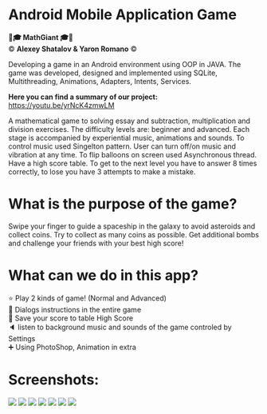 <h1>Android Mobile Application Game </h1>

<b>🧠🎓  MathGiant  🎓🧠 </b>
<br>
©️ <b> Alexey Shatalov & Yaron Romano</b> ©️

<p>Developing a game in an Android environment using OOP in JAVA.
The game was developed, designed and implemented using SQLite, Multithreading, Animations, Adapters, Intents, Services.</p>

<b> Here you can find a summary of our project:</b>
<br>
https://youtu.be/yrNcK4zmwLM

A mathematical game to solving essay and subtraction, multiplication and division exercises. The difficulty levels are: beginner and advanced. Each stage is accompanied by experiential music, animations and sounds.
To control music used Singelton pattern. User can turn off/on music and vibration at any time. To flip balloons on screen used Asynchronous thread. Have a high score table. To get to the next level you have to answer 8 times correctly, to lose you have 3 attempts to make a mistake.



<h1>What is the purpose of the game?</h1>
<p>Swipe your finger to guide a spaceship in the galaxy to avoid asteroids and collect coins.
Try to collect as many coins as possible. Get additional bombs and challenge your friends with your best high score!</p>

<h1>What can we do in this app?</h1>
<p>
⭐ Play 2 kinds of game! (Normal and Advanced)
  <br>
📝 Dialogs instructions in the entire game
  <br>
💾 Save your score to table High Score
  <br>
🔈 listen to background music and sounds of the game controled by Settings
  <br>
➕ Using PhotoShop, Animation in extra
</p>

<h1>Screenshots: </h1>
<img src="https://user-images.githubusercontent.com/69819945/93717935-893c3a00-fb81-11ea-87e7-37d7b8a0796d.png">
<img src="https://user-images.githubusercontent.com/69819945/93718012-04055500-fb82-11ea-9c90-67a644c2e572.png">
<img src="https://user-images.githubusercontent.com/69819945/93718025-11bada80-fb82-11ea-9605-786503135ece.png">
<img src="https://user-images.githubusercontent.com/69819945/93718027-154e6180-fb82-11ea-99d1-5e6005eaf7fa.png">
<img src="https://user-images.githubusercontent.com/69819945/93718030-18495200-fb82-11ea-98ed-7fb7ae7deb65.png">
<img src="https://user-images.githubusercontent.com/69819945/93718032-1aabac00-fb82-11ea-916f-ccbd1a2c2728.png">
<img src="https://user-images.githubusercontent.com/69819945/93718033-1c756f80-fb82-11ea-94aa-69963214823a.png">

